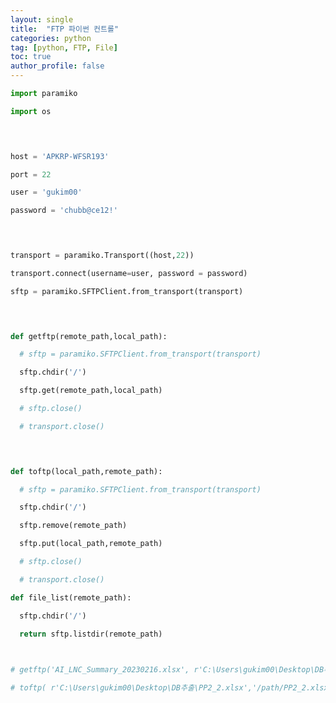```yaml
---
layout: single
title:  "FTP 파이썬 컨트롤"
categories: python
tag: [python, FTP, File]
toc: true
author_profile: false
---
```


<head>
  <style>
    table.dataframe {
      white-space: normal;
      width: 100%;
      height: 240px;
      display: block;
      overflow: auto;
      font-family: Arial, sans-serif;
      font-size: 0.9rem;
      line-height: 20px;
      text-align: center;
      border: 0px !important;
    }

    table.dataframe th {
      text-align: center;
      font-weight: bold;
      padding: 8px;
    }

    table.dataframe td {
      text-align: center;
      padding: 8px;
    }

    table.dataframe tr:hover {
      background: #b8d1f3; 
    }

    .output_prompt {
      overflow: auto;
      font-size: 0.9rem;
      line-height: 1.45;
      border-radius: 0.3rem;
      -webkit-overflow-scrolling: touch;
      padding: 0.8rem;
      margin-top: 0;
      margin-bottom: 15px;
      font: 1rem Consolas, "Liberation Mono", Menlo, Courier, monospace;
      color: $code-text-color;
      border: solid 1px $border-color;
      border-radius: 0.3rem;
      word-break: normal;
      white-space: pre;
    }

  .dataframe tbody tr th:only-of-type {
      vertical-align: middle;
  }

  .dataframe tbody tr th {
      vertical-align: top;
  }

  .dataframe thead th {
      text-align: center !important;
      padding: 8px;
  }

  .page__content p {
      margin: 0 0 0px !important;
  }

  .page__content p > strong {
    font-size: 0.8rem !important;
  }

  </style>
</head>



```python
import paramiko

import os


 

host = 'APKRP-WFSR193'

port = 22

user = 'gukim00'

password = 'chubb@ce12!'


 

transport = paramiko.Transport((host,22))

transport.connect(username=user, password = password)

sftp = paramiko.SFTPClient.from_transport(transport)


 

def getftp(remote_path,local_path):

  # sftp = paramiko.SFTPClient.from_transport(transport)

  sftp.chdir('/')

  sftp.get(remote_path,local_path)

  # sftp.close()

  # transport.close()


 

def toftp(local_path,remote_path):

  # sftp = paramiko.SFTPClient.from_transport(transport)

  sftp.chdir('/')

  sftp.remove(remote_path)

  sftp.put(local_path,remote_path)

  # sftp.close()

  # transport.close()

def file_list(remote_path):

  sftp.chdir('/')

  return sftp.listdir(remote_path)

 

# getftp('AI_LNC_Summary_20230216.xlsx', r'C:\Users\gukim00\Desktop\DB추출\AI_LNC_Summary_20230216.xlsx')

# toftp( r'C:\Users\gukim00\Desktop\DB추출\PP2_2.xlsx','/path/PP2_2.xlsx')
```
